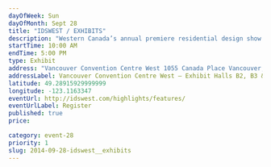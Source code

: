 ```yaml
---
dayOfWeek: Sun
dayOfMonth: Sept 28
title: "IDSWEST / EXHIBITS"
description: "Western Canada’s annual premiere residential design show featuring 250 exhibitors showcasing quality products and services to industry professionals, architects, designers, consumers and media."
startTime: 10:00 AM
endTime: 5:00 PM
type: Exhibit
address: "Vancouver Convention Centre West 1055 Canada Place Vancouver, BC"
addressLabel: Vancouver Convention Centre West – Exhibit Halls B2, B3 & C
latitude: 49.28915929999999
longitude: -123.1163347
eventUrl: http://idswest.com/highlights/features/
eventUrlLabel: Register
published: true
price: 

category: event-28
priority: 1
slug: 2014-09-28-idswest__exhibits
---
```


